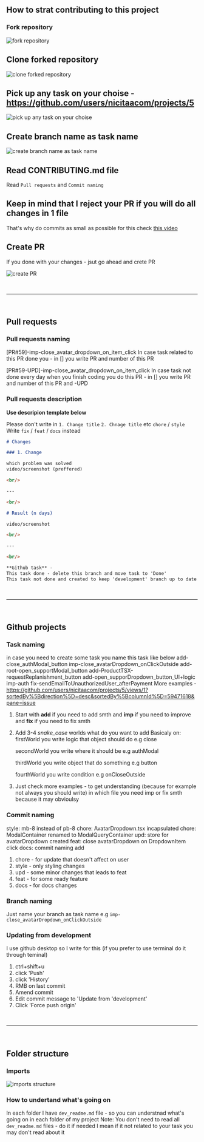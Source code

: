 ## How to strat contributing to this project

### Fork repository

![fork repository](https://i.imgur.com/pjBCqGC.png)

## Clone forked repository

![clone forked repository](https://i.imgur.com/2IsIuv0.png)

## Pick up any task on your choise - https://github.com/users/nicitaacom/projects/5

![pick up any task on your choise](https://i.imgur.com/W2wxz9g.png)

## Create branch name as task name

![create branch name as task name](https://i.imgur.com/fcuUNur.png)

## Read CONTRIBUTING.md file

Read `Pull requests` and `Commit naming`

## Keep in mind that I reject your PR if you will do all changes in 1 file

That's why do commits as small as possible for this check [this video](https://www.youtube.com/watch?v=Dy5t_H2PRrk&ab_channel=EricMurphy)

## Create PR

If you done with your changes - jsut go ahead and crete PR

![create PR](https://i.imgur.com/vqDYeJ8.png)

<br/>

---

<br/>

## Pull requests

### Pull requests naming

[PR#59]-imp-close_avatar_dropdown_on_item_click
In case task related to this PR done you - in [] you write PR and number of this PR

[PR#59-UPD]-imp-close_avatar_dropdown_on_item_click
In case task not done every day when you finish coding you do this PR - in [] you write PR and number of this PR and -UPD

### Pull requests description

**Use descripion template below**

Please don't write in `1. Change title` `2. Chnage title` etc `chore` / `style`<br/>
Write `fix` / `feat` / `docs` instead

```md
# Changes

### 1. Change

which problem was solved
video/screenshot (preffered)

<br/>

---

<br/>

# Result (n days)

video/screenshot

<br/>

---

<br/>

**Github task** -
This task done - delete this branch and move task to 'Done'
This task not done and created to keep 'development' branch up to date - don't delete this branch
```

<br/>

---

<br/>

## Github projects

### Task naming

in case you need to create some task you name this task like below
add-close_authModal_button
imp-close_avatarDropdown_onClickOutside
add-root-open_supportModal_button
add-ProductTSX-requestReplanishment_button
add-open_supporDropdown_button_UI+logic
imp-auth
fix-sendEmailToUnauthorizedUser_afterPayment
More examples - https://github.com/users/nicitaacom/projects/5/views/1?sortedBy%5Bdirection%5D=desc&sortedBy%5BcolumnId%5D=59471618&pane=issue

1. Start with **add** if you need to add smth and **imp** if you need to improve and **fix** if you need to fix smth
2. Add 3-4 _snake_case_ worlds what do you want to add
   Basicaly on:
   firstWorld you write logic that object should do e.g close

   secondWorld you write where it should be e.g authModal

   thirdWorld you write object that do something e.g button

   fourthWorld you write condition e.g onCloseOutside

3. Just check more examples - to get understanding (because for example not always you should write)
   in which file you need imp or fix smth because it may obvioulsy

### Commit naming

style: mb-8 instead of pb-8
chore: AvatarDropdown.tsx incapsulated
chore: ModalContainer renamed to ModalQueryContainer
upd: store for avatarDropdown created
feat: close avatarDropdown on DropdownItem click
docs: commit naming add

1. chore - for update that doesn't affect on user
2. style - only styling changes
3. upd - some minor changes that leads to feat
4. feat - for some ready feature
5. docs - for docs changes

### Branch naming

Just name your branch as task name e.g `imp-close_avatarDropdown_onClickOutside`

### Updating from development

I use github desktop so I write for this (if you prefer to use terminal do it through teminal)

1. ctrl+shift+u
2. click 'Push'
3. click 'History'
4. RMB on last commit
5. Amend commit
6. Edit commit message to 'Update from 'development'
7. Click 'Force push origin'

<br/>

---

<br/>

## Folder structure

### Imports

![imports structure](https://i.imgur.com/1LEoZ8K.png)

### How to undertand what's going on

In each folder I have `dev_readme.md` file - so you can understnad what's going on in each folder of my project
Note: You don't need to read all `dev_readme.md` files - do it if needed
I mean if it not related to your task you may don't read about it
